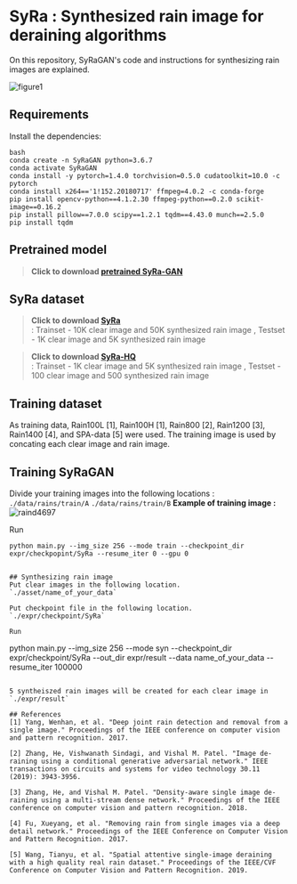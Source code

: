 # SyRa : Synthesized rain image for deraining algorithms
On this repository, SyRaGAN's code and instructions for synthesizing rain images are explained.

![figure1](https://user-images.githubusercontent.com/54341727/130918704-2e9eeb97-442b-404e-8393-c439795b2597.png)

## Requirements
Install the dependencies:
```
bash
conda create -n SyRaGAN python=3.6.7
conda activate SyRaGAN
conda install -y pytorch=1.4.0 torchvision=0.5.0 cudatoolkit=10.0 -c pytorch
conda install x264=='1!152.20180717' ffmpeg=4.0.2 -c conda-forge
pip install opencv-python==4.1.2.30 ffmpeg-python==0.2.0 scikit-image==0.16.2
pip install pillow==7.0.0 scipy==1.2.1 tqdm==4.43.0 munch==2.5.0
pip install tqdm
```


## Pretrained model
>**Click to download [pretrained SyRa-GAN](https://drive.google.com/file/d/1TGqwSroSOsS77J2rQVGXfCpT6jcI5fuQ/view?usp=sharing)**<br>


## SyRa dataset
>**Click to download [SyRa](https://drive.google.com/drive/folders/1SSLpAKuW6U2gPk6601agOMNeA5Kx5_zf?usp=sharing)**<br> : Trainset - 10K clear image and 50K synthesized rain image , Testset - 1K clear image and 5K synthesized rain image

>**Click to download [SyRa-HQ](https://drive.google.com/drive/folders/1PUXDTdf0vGeZaH7sbc9xXCCTWM7ouwZ_?usp=sharing)**<br> : Trainset - 1K clear image and 5K synthesized rain image , Testset - 100 clear image and 500 synthesized rain image

## Training dataset
As training data, Rain100L [1], Rain100H [1], Rain800 [2], Rain1200 [3], Rain1400 [4], and SPA-data [5] were used.
The training image is used by concating each clear image and rain image.

## Training SyRaGAN
Divide your training images into the following locations : `./data/rains/train/A` `./data/rains/train/B`
**Example of training image :**<br>
![raind4697](https://user-images.githubusercontent.com/54341727/130947400-d35d3fe4-7903-4786-b232-22d6d270946d.jpg)

Run
```
python main.py --img_size 256 --mode train --checkpoint_dir expr/checkpopint/SyRa --resume_iter 0 --gpu 0


## Synthesizing rain image
Put clear images in the following location. `./asset/name_of_your_data`

Put checkpoint file in the following location. `./expr/checkpoint/SyRa`

Run

```
python main.py --img_size 256 --mode syn --checkpoint_dir expr/checkpoint/SyRa --out_dir expr/result --data name_of_your_data --resume_iter 100000
```

5 syntheiszed rain images will be created for each clear image in `./expr/result`

## References
[1] Yang, Wenhan, et al. "Deep joint rain detection and removal from a single image." Proceedings of the IEEE conference on computer vision and pattern recognition. 2017.

[2] Zhang, He, Vishwanath Sindagi, and Vishal M. Patel. "Image de-raining using a conditional generative adversarial network." IEEE transactions on circuits and systems for video technology 30.11 (2019): 3943-3956.

[3] Zhang, He, and Vishal M. Patel. "Density-aware single image de-raining using a multi-stream dense network." Proceedings of the IEEE conference on computer vision and pattern recognition. 2018.

[4] Fu, Xueyang, et al. "Removing rain from single images via a deep detail network." Proceedings of the IEEE Conference on Computer Vision and Pattern Recognition. 2017.

[5] Wang, Tianyu, et al. "Spatial attentive single-image deraining with a high quality real rain dataset." Proceedings of the IEEE/CVF Conference on Computer Vision and Pattern Recognition. 2019.
